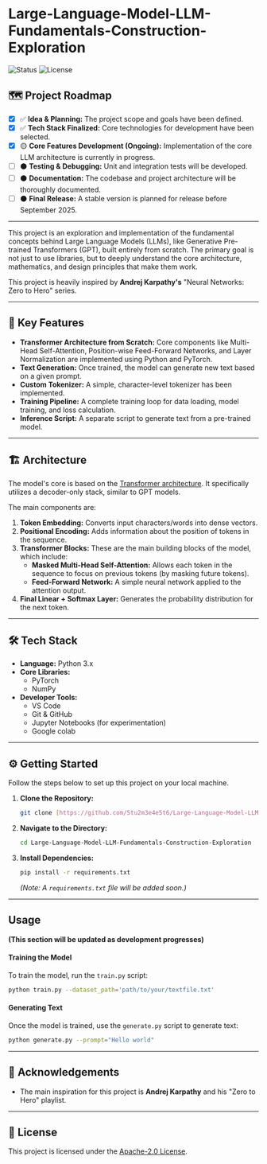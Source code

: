 # Large-Language-Model-LLM-Fundamentals-Construction-Exploration

![Status](https://img.shields.io/badge/status-in--progress-yellow)
![License](https://img.shields.io/badge/License-Apache--2.0-blue.svg)

## 🗺️ Project Roadmap

- [x] ✅ **Idea & Planning:** The project scope and goals have been defined.
- [x] ✅ **Tech Stack Finalized:** Core technologies for development have been selected.
- [x] 🟡 **Core Features Development (Ongoing):** Implementation of the core LLM architecture is currently in progress.
- [ ] ⚫ **Testing & Debugging:** Unit and integration tests will be developed.
- [ ] ⚫ **Documentation:** The codebase and project architecture will be thoroughly documented.
- [ ] ⚫ **Final Release:** A stable version is planned for release before September 2025.

---

This project is an exploration and implementation of the fundamental concepts behind Large Language Models (LLMs), like Generative Pre-trained Transformers (GPT), built entirely from scratch. The primary goal is not just to use libraries, but to deeply understand the core architecture, mathematics, and design principles that make them work.

This project is heavily inspired by **Andrej Karpathy's** "Neural Networks: Zero to Hero" series.

---

## 🚀 Key Features

- **Transformer Architecture from Scratch:** Core components like Multi-Head Self-Attention, Position-wise Feed-Forward Networks, and Layer Normalization are implemented using Python and PyTorch.
- **Text Generation:** Once trained, the model can generate new text based on a given prompt.
- **Custom Tokenizer:** A simple, character-level tokenizer has been implemented.
- **Training Pipeline:** A complete training loop for data loading, model training, and loss calculation.
- **Inference Script:** A separate script to generate text from a pre-trained model.

---

## 🏗️ Architecture

The model's core is based on the [Transformer architecture](https://arxiv.org/abs/1706.03762). It specifically utilizes a decoder-only stack, similar to GPT models.



The main components are:
1.  **Token Embedding:** Converts input characters/words into dense vectors.
2.  **Positional Encoding:** Adds information about the position of tokens in the sequence.
3.  **Transformer Blocks:** These are the main building blocks of the model, which include:
    - **Masked Multi-Head Self-Attention:** Allows each token in the sequence to focus on previous tokens (by masking future tokens).
    - **Feed-Forward Network:** A simple neural network applied to the attention output.
4.  **Final Linear + Softmax Layer:** Generates the probability distribution for the next token.

---

## 🛠️ Tech Stack

- **Language:** Python 3.x
- **Core Libraries:**
  - PyTorch
  - NumPy
- **Developer Tools:**
  - VS Code
  - Git & GitHub
  - Jupyter Notebooks (for experimentation)
  - Google colab

---

## ⚙️ Getting Started

Follow the steps below to set up this project on your local machine.

1.  **Clone the Repository:**
    ```sh
    git clone [https://github.com/5tu2m3e4e5t6/Large-Language-Model-LLM-Fundamentals-Construction-Exploration.git](https://github.com/5tu2m3e4e5t6/Large-Language-Model-LLM-Fundamentals-Construction-Exploration.git)
    ```
2.  **Navigate to the Directory:**
    ```sh
    cd Large-Language-Model-LLM-Fundamentals-Construction-Exploration
    ```
3.  **Install Dependencies:**
    ```sh
    pip install -r requirements.txt
    ```
    *(Note: A `requirements.txt` file will be added soon.)*

---

## Usage

**(This section will be updated as development progresses)**

#### Training the Model

To train the model, run the `train.py` script:
```sh
python train.py --dataset_path='path/to/your/textfile.txt'
```

#### Generating Text

Once the model is trained, use the `generate.py` script to generate text:
```sh
python generate.py --prompt="Hello world"
```

---

## 🙏 Acknowledgements

- The main inspiration for this project is **Andrej Karpathy** and his "Zero to Hero" playlist.

---

## 📄 License

This project is licensed under the [Apache-2.0 License](LICENSE).





